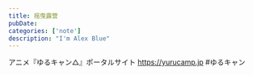 ```yaml
---
title: 摇曳露营
pubDate:
categories: ['note']
description: "I'm Alex Blue"
---
```


アニメ『ゆるキャン△』ポータルサイト https://yurucamp.jp #ゆるキャン
